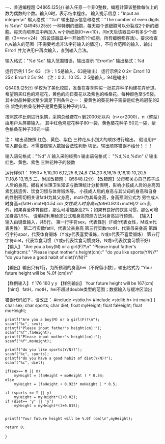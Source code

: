 一、普通编程题
Q4865.(25分) 输入任意一个非0整数，编程计算该整数每位上的数为偶数的个数。输入0时，表示结束程序。
输入提示信息："Input an integer:\n"
输入格式："%d"
输出提示信息和格式："The number of even digits is %d\n"
Q4945.(25分) 一种特别的细胞，每天每个该细胞可以分裂成2个新的细胞。每天向培养皿中再加入 w个新细胞(0<w<10)，问n天后该器皿中有多少个细胞（3<=n<=24）（假设该器皿中一开始有1个细胞，所有细胞都存活）。要求检查n,w输入的范围（不需要考虑非法字符输入的情况），不符合范围的输入，输出Error!  并允许用户再次输入，直到输入合法。

输入格式："%d %d"
输入范围错误，输出提示 "Error!\n"
输出格式：%d

运行示例1
1 5↙
63
（注：1 5是输入，63是输出）
运行示例2
0 2↙
Error!
10 25↙
Error!
2 5↙
94
（注：0 2、10 25、2 5是输入，94是输出）

Q5408.(25分) 学校为了美化校园，准备在春季购买一批花卉种子构建花卉步道。
希望购买红色的鸡冠花，黄色的向日葵花以及紫色的格桑花，每种颜色至少5袋。其中对品种要求至少满足下列条件之一：
要黄色的葵花种子需要是红色鸡冠花的2倍
紫色的格桑花种子是黄色葵花种子的1/3。

按照这样比例进行采购，采购总经费在n 到2000元以内（n<x<2000），n（整型）由用户从屏幕输入。
其中红色鸡冠花种子80一袋，黄色葵花种子 50元一袋，紫色格桑花种子36元一袋.


注：
       输出请按照 红色、黄色、紫色 三种花从小到大的顺序进行输出。
       假设用户输入都合法，不需要做输入数据合法性判断
       切记，输出顺序错误不给分！！！


输入语句格式："%d"    // 输入采购经费n
输出语句格式： "%d,%d,%d\n"     // 输出红色、黄色、紫色 三种花种子的袋数

运行样例1：
1950↙
5,10,30
6,12,25
6,24,8
7,14,20
8,16,15
9,18,10
10,20,5
11,18,6
13,15,5
二、附加改错题：
Q5648.(2分) 【改错题】父母都关心自己孩子成人后的身高，据有关生理卫生知识与数理统计分析表明，影响小孩成人后的身高因素包括遗传、饮食习惯与体育锻炼等。
小孩成人后的身高与其父母的身高和自身的性别密切相关设fatH为其父身高，motH为其母身高，身高预测公式为
男性成人时身高=(fatH+motH)*0.54 cm
女性成人时身高=(fatH*0.923+motH)/2 cm
此外，如果喜爱体育锻炼，那么可增加身高2%；如果有良好的饮食习惯，那么可增加身高1.5%。
请编程利用给定公式和身高预测方法对身高进行预测。
【输入】
输入由键盘输入，共5行。
第一行字符sex，代表性别（F或f代表女性，M或m代表男性）
第二行实数fatH，代表父亲身高
第三行实数motH，代表母亲身高
第四行字符spor，代表体育锻炼（Y或y代表喜爱锻炼，N或n代表不喜爱锻炼）
第五行字符diet，代表饮食习惯（Y或y代表饮食习惯良好，N或n代表饮食习惯不好）
【输入】
"Are you a boy(M) or a girl(F)?\n"
"Please input father's height(cm):"
"Please input mother's height(cm):"
"do you like sports(Y/N)?"
"do you have a good habit of diet(Y/N)?"

【输出】输出只有1行，为所预测的身高hei（不保留小数），输出格式为
"Your future height will be %.0f (cm)\n"

【样例输入】
f
176
160
y
y
【样例输出】
Your future height will be 167(cm)
【hint】
fatH，motH，hei不超过double类型的范围；数据输入与缓冲区溢出

错误代码如下，请改正：
#include <stdio.h>
#include <stdlib.h>
int main()
{
    char sex;
    char sports;
    char diet;
    float myHeight;
    float faHeight;
    float moHeight;

    printf("Are you a boy(M) or a girl(F)?\n");
    scanf("%c", sex);
    printf("Please input father's height(cm):");
    scanf("%f",faHeight);
    printf("Please input mother's height(cm):");
    scanf("%f",moHeight);

    printf("do you like sports(Y/N)?");
    scanf("%c", sports);
    printf("do you have a good habit of diet(Y/N)?");
    scanf("%c", diet);

    if(sex== M || m)
        myHeight = (faHeight + moHeight ) * 0.54;
    else
        myHeight = (faHeight + 0.923* moHeight ) * 0.5;

    if (sports == Y || y)
        myHeight = myHeight*(1+0.02);
    if (diet== 'y' || 'y')
        myHeight = myHeight*(1+0.015);


    printf("Your future height will be %.0f (cm)\n",myHeight);

    return 0;
}
